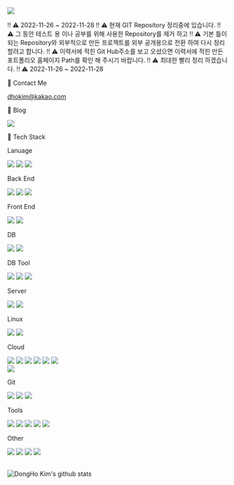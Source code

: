 <img src="https://capsule-render.vercel.app/api?type=waving&color=7b9acc&fontColor=FCF6F5&height=300&section=header&text=DongHo%20KiM&fontSize=90&desc=Backend%20Developer&descAlign=71&descAlignY=65"/>

!! ⚠️ 2022-11-26 ~ 2022-11-28
!! ⚠️ 현재 GIT Repository 정리중에 있습니다.
!! ⚠️ 그 동안 테스트 용 이나 공부를 위해 사용한 Repository를 제거 하고
!! ⚠️ 기본 틀이 되는 Repository와 외부적으로 만든 프로젝트를 외부 공개용으로 전환 하여 다시 정리 할려고 합니다.
!! ⚠️ 이력서에 적힌 Git Hub주소를 보고 오셨으면 이력서에 적힌 만든 포트폴리오 홈페이지 Path를 확인 해 주시기 바랍니다.
!! ⚠️ 최대한 빨리 정리 하겠습니다.
!! ⚠️ 2022-11-26 ~ 2022-11-28

📧 Contact Me

dhokim@kakao.com

📝 Blog

<a href="https://donghokim.tistory.com/">
 <img src="https://img.shields.io/badge/Tistory-000000?style=flat-square&logo=Tistory&logoColor=white">
</a>

<br>

📖 Tech Stack


Lanuage

<div align="left">
  <img src="https://img.shields.io/badge/Java-007396?style=flat-square&logo=Java&logoColor=white">
  <img src="https://img.shields.io/badge/JavaScript-F7DF1E?style=flat-square&logo=JavaScript&logoColor=white">
  <img src="https://img.shields.io/badge/Python-3776AB?style=flat-square&logo=Python&logoColor=white">
</div>

Back End

<div align="left">
  <img src="https://img.shields.io/badge/Spring%20Boot%202.x-6DB33F?style=flat-square&logo=SpringBoot&logoColor=white">
  <img src="https://img.shields.io/badge/Express.js-000000?style=flat-square&logo=Express&logoColor=white">
  <img src="https://img.shields.io/badge/Flask-000000?style=flat-square&logo=Flask&logoColor=white">
</div>

Front End

<div align="left">
  <img src="https://img.shields.io/badge/Vue2-4FC08D?style=flat-square&logo=Vue.js&logoColor=white">
  <img src="https://img.shields.io/badge/Nuxt.js-00DC82?style=flat-square&logo=Nuxt.js&logoColor=white">
</div>

DB

<div align="left">
  <img src="https://img.shields.io/badge/MySQL-4479A1?style=flat-square&logo=MySQL&logoColor=white">
  <img src="https://img.shields.io/badge/Oracle-F80000?style=flat-square&logo=Oracle&logoColor=white">
</div>

DB Tool

<div align="left">
  <img src="https://img.shields.io/badge/WorkBench-4479A1?style=flat-square&logo=MySQL&logoColor=white">
  <img src="https://img.shields.io/badge/DBeaver-4479A1?style=flat-square&logo=MySQL&logoColor=white">
  <img src="https://img.shields.io/badge/Toad%20for%20Oracle-F80000?style=flat-square&logo=Oracle&logoColor=white">
</div>

Server

<div align="left">
  <img src="https://img.shields.io/badge/Tomcat9-F8DC75?style=flat-square&logo=Apache%20Tomcat&logoColor=white">
  <img src="https://img.shields.io/badge/Nginx-009639?style=flat-square&logo=Nginx&logoColor=white">
</div>

Linux

<div align="left">
  <img src="https://img.shields.io/badge/Ubuntu-E95420?style=flat-square&logo=Ubuntu&logoColor=white">
  <img src="https://img.shields.io/badge/RedHat-EE0000?style=flat-square&logo=Red%20Hat&logoColor=white">
</div>

Cloud  

<div align="left">
  <img src="https://img.shields.io/badge/Amazon%20AWS-232F3E?style=flat-square&logo=Amazon%20AWS&logoColor=white">
  <img src="https://img.shields.io/badge/Route53-232F3E?style=flat-square&logo=Amazon%20AWS&logoColor=white">
  <img src="https://img.shields.io/badge/Amazon%20S3-569A31?style=flat-square&logo=Amazon%20S3&logoColor=white">
  <img src="https://img.shields.io/badge/Amazon%20EC2-FF9900?style=flat-square&logo=Amazon%20EC2&logoColor=white">
  <img src="https://img.shields.io/badge/Amazon%20RDS-527FFF?style=flat-square&logo=Amazon%20RDS&logoColor=white">
  <img src="https://img.shields.io/badge/AWS%20Lambda-FF9900?style=flat-square&logo=AWS%20Lambda&logoColor=white">
</div>
<div align="left">
  <img src="https://img.shields.io/badge/Heloku-430098?style=flat-square&logo=Heloku&logoColor=white">
</div>

Git

<div align="left">
  <img src="https://img.shields.io/badge/GitHub-181717?style=flat-square&logo=GitHub&logoColor=white">
  <img src="https://img.shields.io/badge/GitLab-FC6D26?style=flat-square&logo=GitLab&logoColor=white">
  <img src="https://img.shields.io/badge/svn-F8DC75?style=flat-square&logoColor=white">
</div>

Tools

<div align="left">
  <img src="https://img.shields.io/badge/Eclipse%20IDE-2C2255?style=flat-square&logo=Eclipse%20IDE&logoColor=white">
  <img src="https://img.shields.io/badge/Visual%20Studio%20Code-007ACC?style=flat-square&logo=Visual%20Studio%20Code&logoColor=white">
  <img src="https://img.shields.io/badge/IntelliJ%20IDEA-000000?style=flat-square&logo=IntelliJ%20IDEA&logoColor=white">
  <img src="https://img.shields.io/badge/Postman-FF6C37?style=flat-square&logo=Postman&logoColor=white">
  <img src="https://img.shields.io/badge/Swagger-85EA2D?style=flat-square&logo=Swagger&logoColor=white">
</div>

Other

<div align="left">
  <img src="https://img.shields.io/badge/Jenkins-D24939?style=flat-square&logo=Jenkins&logoColor=white">
  <img src="https://img.shields.io/badge/Filezilla-BF0000?style=flat-square&logo=Filezilla&logoColor=white">
  <img src="https://img.shields.io/badge/Gabia-186fb5?style=flat-square&logoColor=white">
  <img src="https://img.shields.io/badge/Putty-0000ff?style=flat-square&logoColor=white">
</div>

<br>

![DongHo Kim's github stats](https://github-readme-stats.vercel.app/api?username=Raconer&show_icons=true)
